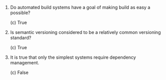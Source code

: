 1. Do automated build systems have a goal of making build as easy a possible?

   (c) True

2. Is semantic versioning considered to be a relatively common versioning standard?

   (c) True

3. It is true that only the simplest systems require dependency management.

   (c) False
